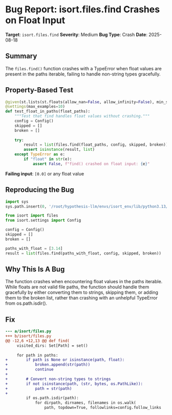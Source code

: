 # Bug Report: isort.files.find Crashes on Float Input

**Target**: `isort.files.find`
**Severity**: Medium
**Bug Type**: Crash
**Date**: 2025-08-18

## Summary

The `files.find()` function crashes with a TypeError when float values are present in the paths iterable, failing to handle non-string types gracefully.

## Property-Based Test

```python
@given(st.lists(st.floats(allow_nan=False, allow_infinity=False), min_size=1, max_size=5))
@settings(max_examples=10)
def test_float_in_paths(float_paths):
    """Test that find handles float values without crashing."""
    config = Config()
    skipped = []
    broken = []
    
    try:
        result = list(files.find(float_paths, config, skipped, broken))
        assert isinstance(result, list)
    except TypeError as e:
        if "float" in str(e):
            assert False, f"find() crashed on float input: {e}"
```

**Failing input**: `[0.0]` or any float value

## Reproducing the Bug

```python
import sys
sys.path.insert(0, '/root/hypothesis-llm/envs/isort_env/lib/python3.13/site-packages')

from isort import files
from isort.settings import Config

config = Config()
skipped = []
broken = []

paths_with_float = [3.14]
result = list(files.find(paths_with_float, config, skipped, broken))
```

## Why This Is A Bug

The function crashes when encountering float values in the paths iterable. While floats are not valid file paths, the function should handle them gracefully by either converting them to strings, skipping them, or adding them to the broken list, rather than crashing with an unhelpful TypeError from os.path.isdir().

## Fix

```diff
--- a/isort/files.py
+++ b/isort/files.py
@@ -12,6 +12,13 @@ def find(
     visited_dirs: Set[Path] = set()
 
     for path in paths:
+        if path is None or isinstance(path, float):
+            broken.append(str(path))
+            continue
+        
+        # Convert non-string types to strings
+        if not isinstance(path, (str, bytes, os.PathLike)):
+            path = str(path)
+            
         if os.path.isdir(path):
             for dirpath, dirnames, filenames in os.walk(
                 path, topdown=True, followlinks=config.follow_links
```